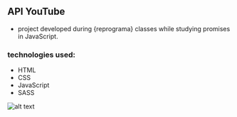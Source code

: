 ## API YouTube 

-  project developed during {reprograma} classes while studying promises in JavaScript. 

### technologies used: 

* HTML 
* CSS
* JavaScript 
* SASS 


![alt text](https://github.com/natalyapeixoto/MiniTube/img/screenShot.png)

